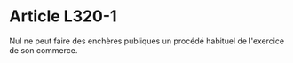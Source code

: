 # Article L320-1

Nul ne peut faire des enchères publiques un procédé habituel de l'exercice de son commerce.
